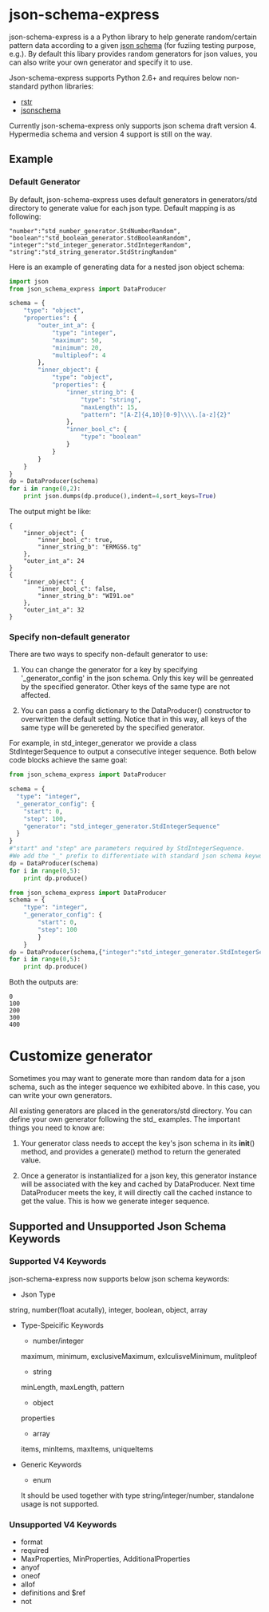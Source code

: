 # json-schema-express
json-schema-express is a a Python library to help generate random/certain pattern data according to a given [json schema](http://json-schema.org/) (for fuziing testing purpose, e.g.). By default this libary provides random generators for json values, you can also write your own generator and specify it to use.

Json-schema-express supports Python 2.6+ and requires below non-standard python libraries:

- [rstr](https://pypi.python.org/pypi/rstr/2.1.3)
- [jsonschema](https://github.com/Julian/jsonschema)

Currently json-schema-express only supports json schema draft version 4. Hypermedia schema and version 4 support is still on the way.

## Example
### Default Generator
By default, json-schema-express uses default generators in generators/std directory to generate value for each json type. Default mapping is as following:

    "number":"std_number_generator.StdNumberRandom",
    "boolean":"std_boolean_generator.StdBooleanRandom",
    "integer":"std_integer_generator.StdIntegerRandom",
    "string":"std_string_generator.StdStringRandom"

Here is an example of generating data for a nested json object schema:
```python
import json
from json_schema_express import DataProducer

schema = {
    "type": "object",
    "properties": {
        "outer_int_a": {
            "type": "integer",
            "maximum": 50,
            "minimum": 20,
            "multipleof": 4
        },
        "inner_object": {
            "type": "object",
            "properties": {
                "inner_string_b": {
                    "type": "string",
                    "maxLength": 15,
                    "pattern": "[A-Z]{4,10}[0-9]\\\\.[a-z]{2}"
                },
                "inner_bool_c": {
                    "type": "boolean"
                }
            }
        }
    }
}
dp = DataProducer(schema)
for i in range(0,2):
    print json.dumps(dp.produce(),indent=4,sort_keys=True)
```
The output might be like:
```
{
    "inner_object": {
        "inner_bool_c": true, 
        "inner_string_b": "ERMGS6.tg"
    }, 
    "outer_int_a": 24
}
{
    "inner_object": {
        "inner_bool_c": false, 
        "inner_string_b": "WI91.oe"
    }, 
    "outer_int_a": 32
}
```

### Specify non-default generator
There are two ways to specify non-default generator to use:

1. You can change the generator for a key by specifying '_generator_config' in the json schema. Only this key will be genreated by the specified generator. Other keys of the same type are not affected.

2. You can pass a config dictionary to the DataProducer() constructor to overwritten the default setting. Notice that in this way, all keys of the same type will be genereted by the specified generator.

For example, in std_integer_generator we provide a class StdIntegerSequence to output a consecutive integer sequence. Both below code blocks achieve the same goal:

```python
from json_schema_express import DataProducer

schema = {
  "type": "integer",
  "_generator_config": {
    "start": 0,
    "step": 100,
    "generator": "std_integer_generator.StdIntegerSequence"
  }
}
#"start" and "step" are parameters required by StdIntegerSequence.
#We add the "_" prefix to differentiate with standard json schema keywords.
dp = DataProducer(schema)
for i in range(0,5):
    print dp.produce()
```

```python
from json_schema_express import DataProducer
schema = {
    "type": "integer",
    "_generator_config": {
        "start": 0,
        "step": 100
        }
    }
dp = DataProducer(schema,{"integer":"std_integer_generator.StdIntegerSequence"})
for i in range(0,5):
    print dp.produce()
```
Both the outputs are:
```
0
100
200
300
400
```
# Customize generator
Sometimes you may want to generate more than random data for a json schema, such as the integer sequence we exhibited above. In this case, you can write your own generators.

All existing generators are placed in the generators/std directory. You can define your own generator following the std_ examples. The important things you need to know are:

1. Your generator class needs to accept the key's json schema in its __init__() method, and provides a generate() method to return the generated value.

2. Once a generator is instantialized for a json key, this generator instance will be associated with the key and cached by DataProducer. Next time DataProducer meets the key, it will directly call the cached instance to get the value. This is how we generate integer sequence. 

## Supported and Unsupported Json Schema Keywords

### Supported V4 Keywords
json-schema-express now supports below json schema keywords: 
* Json Type

string, number(float acutally), integer, boolean, object, array

* Type-Speicific Keywords
    
    - number/integer
    
    maximum, minimum, exclusiveMaximum, exlculisveMinimum, mulitpleof

    - string
    
    minLength, maxLength, pattern 

    - object
    
    properties

    - array
    
    items, minItems, maxItems, uniqueItems
* Generic Keywords
    - enum
    
    It should be used together with type string/integer/number, standalone usage is not supported.

### Unsupported V4 Keywords

- format
- required
- MaxProperties, MinProperties, AdditionalProperties
- anyof
- oneof
- allof
- definitions and $ref
- not




